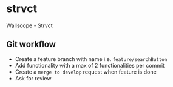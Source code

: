 # strvct
Wallscope - Strvct

## Git workflow
- Create a feature branch with name i.e. `feature/searchButton`
- Add functionality with a max of 2 functionalities per commit
- Create a `merge to develop` request when feature is done
- Ask for review
